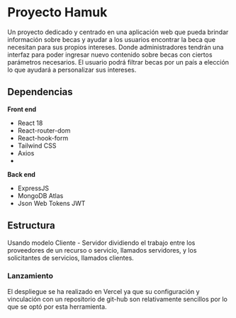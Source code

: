 # Proyecto Hamuk 
Un proyecto dedicado y centrado en una aplicación web que pueda brindar información sobre becas y ayudar a los usuarios encontrar la beca que necesitan para sus propios intereses.
Donde administradores tendrán una interfaz para poder ingresar nuevo contenido sobre becas con ciertos parámetros necesarios.
El usuario podrá filtrar becas por un país a elección lo que ayudará a personalizar sus intereses.
## Dependencias
**Front end**
- React 18
- React-router-dom
- React-hook-form
- Tailwind CSS
- Axios
- 
**Back end**
- ExpressJS
- MongoDB Atlas
- Json Web Tokens JWT
## Estructura
Usando modelo Cliente - Servidor dividiendo el trabajo entre los proveedores de un recurso o servicio, llamados servidores, y los solicitantes de servicios, llamados clientes.
### Lanzamiento
El despliegue se ha realizado en Vercel ya que su configuración y vinculación con un repositorio de git-hub son relativamente sencillos por lo que se optó por esta herramienta.
